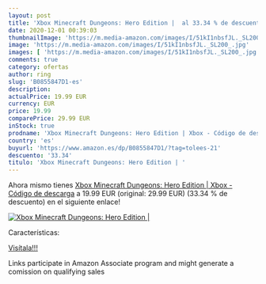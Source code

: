 ```yaml
---
layout: post
title: 'Xbox Minecraft Dungeons: Hero Edition |  al 33.34 % de descuento'
date: 2020-12-01 00:39:03
thumbnailImage: 'https://m.media-amazon.com/images/I/51kI1nbsfJL._SL200_.jpg'
image: 'https://m.media-amazon.com/images/I/51kI1nbsfJL._SL200_.jpg'
images: [ 'https://m.media-amazon.com/images/I/51kI1nbsfJL._SL200_.jpg' ]
comments: true
category: ofertas
author: ring
slug: 'B0855847D1-es'
description:
actualPrice: 19.99 EUR
currency: EUR
price: 19.99
comparePrice: 29.99 EUR
inStock: true
prodname: 'Xbox Minecraft Dungeons: Hero Edition | Xbox - Código de descarga'
country: 'es'
buyurl: 'https://www.amazon.es/dp/B0855847D1/?tag=tolees-21'
descuento: '33.34'
titulo: 'Xbox Minecraft Dungeons: Hero Edition | '
---
```


Ahora mismo tienes [Xbox Minecraft Dungeons: Hero Edition | Xbox - Código de descarga](https://www.amazon.es/dp/B0855847D1/?tag=tolees-21) a 19.99 EUR (original: 29.99 EUR) (33.34 %  de descuento) en el siguiente enlace!

[![Xbox Minecraft Dungeons: Hero Edition | ](https://m.media-amazon.com/images/I/51kI1nbsfJL._SL200_.jpg)](https://www.amazon.es/dp/B0855847D1/?tag=tolees-21)

Características:


[Visítala!!!](https://www.amazon.es/dp/B0855847D1/?tag=tolees-21)

Links participate in Amazon Associate program and might generate a comission on qualifying sales
